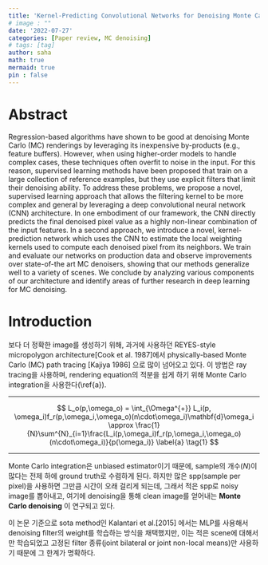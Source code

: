```yaml
---
title: 'Kernel-Predicting Convolutional Networks for Denoising Monte Carlo Renderings'
# image : ""
date: '2022-07-27'
categories: [Paper review, MC denoising]
# tags: [tag] 
author: saha
math: true
mermaid: true
pin : false
---
```


# Abstract

Regression-based algorithms have shown to be good at denoising Monte Carlo (MC) renderings by leveraging its inexpensive by-products (e.g., feature buffers).
However, when using higher-order models to handle complex cases, these techniques often overfit to noise in the input. For this reason, supervised learning methods have been proposed that train on a large collection of reference examples, but they use explicit filters that limit their denoising ability. To address these problems, we propose a novel, supervised
learning approach that allows the filtering kernel to be more complex and general by leveraging a deep convolutional neural network (CNN) architecture.
In one embodiment of our framework, the CNN directly predicts the final denoised pixel value as a highly non-linear combination of the input features.
In a second approach, we introduce a novel, kernel-prediction network which uses the CNN to estimate the local weighting kernels used to
compute each denoised pixel from its neighbors. We train and evaluate our networks on production data and observe improvements over state-of-the art
MC denoisers, showing that our methods generalize well to a variety of scenes. 
We conclude by analyzing various components of our architecture and identify areas of further research in deep learning for MC denoising.

# Introduction

보다 더 정확한 image를 생성하기 위해, 과거에 사용하던 REYES-style micropolygon architecture[Cook et al. 1987]에서 physically-based Monte Carlo (MC) path tracing [Kajiya 1986] 으로 많이 넘어오고 있다. 이 방법은 ray tracing을 사용하며, rendering equation의 적분을 쉽게 하기 위해 Monte Carlo integration을 사용한다(\ref{a}). 

---

$$
L_o(p,\omega_o) = \int_{\Omega^{+}} L_i(p, \omega_i)f_r(p,\omega_i,\omega_o)(n\cdot\omega_i)\mathbf{d}\omega_i \approx \frac{1}{N}\sum^{N}_{i=1}\frac{L_i(p,\omega_i)f_r(p,\omega_i,\omega_o)(n\cdot\omega_i)}{p(\omega_i)} \label{a} \tag{1}
$$ 

---

Monte Carlo integration은 unbiased estimator이기 때문에, sample의 개수($N$)이 많다는 전제 하에 ground truth로 수렴하게 된다. 하지만 많은 spp(sample per pixel)을 사용하면 그만큼 시간이 오래 걸리게 되는데, 그래서 적은 spp로 noisy image를 뽑아내고, 여기에 denoising을 통해 clean image를 얻어내는 **Monte Carlo denoising** 이 연구되고 있다. 

이 논문 기준으로 sota method인 Kalantari et al.[2015] 에서는 MLP를 사용해서 denoising filter의 weight를 학습하는 방식을 채택했지만, 이는 적은 scene에 대해서만 학습되었고 고정된 filter 종류(joint bilateral or joint non-local means)만 사용하기 때문에 그 한계가 명확하다.
